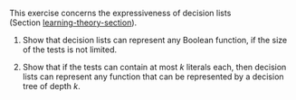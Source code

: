 

This exercise concerns the expressiveness of
decision lists (Section <a class="sectionRef" id="sectionref" title="" href="#">learning-theory-section</a>).<br>

1.  Show that decision lists can represent any Boolean function, if the
    size of the tests is not limited.<br>

2.  Show that if the tests can contain at most $k$ literals each, then
    decision lists can represent any function that can be represented by
    a decision tree of depth $k$.
